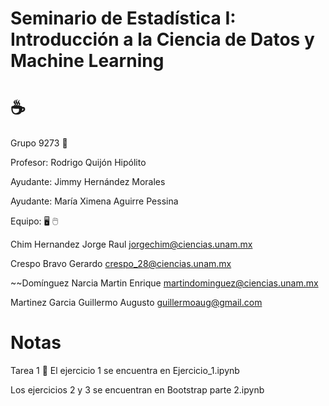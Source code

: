 #  Seminario de Estadística I: Introducción a la Ciencia de Datos y Machine Learning 
# ☕

Grupo 9273 🏫

Profesor: Rodrigo Quijón Hipólito

Ayudante:	Jimmy Hernández Morales

Ayudante:	María Ximena Aguirre Pessina



Equipo: 🖥️ 🖱️

Chim Hernandez Jorge Raul
jorgechim@ciencias.unam.mx

Crespo Bravo Gerardo 
crespo_28@ciencias.unam.mx

~~Domínguez Narcia Martin Enrique 
martindominguez@ciencias.unam.mx

Martinez Garcia Guillermo Augusto 
guillermoaug@gmail.com


# Notas 
Tarea 1 🥇
El ejercicio 1 se encuentra en Ejercicio_1.ipynb

Los ejercicios 2 y 3 se encuentran en Bootstrap parte 2.ipynb
                                                                                                            
                                                                                                            
